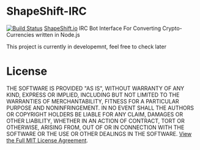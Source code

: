 # ShapeShift-IRC
[![Build Status](https://travis-ci.org/AlphaT3ch/ShapeShift-IRC.svg?branch=master)](https://travis-ci.org/AlphaT3ch/ShapeShift-IRC)
[ShapeShift.io](https://shapeshift.io/) IRC Bot Interface For Converting Crypto-Currencies written in Node.js

This project is currently in developemnt, feel free to check later

# License
THE SOFTWARE IS PROVIDED "AS IS", WITHOUT WARRANTY OF ANY KIND, EXPRESS OR
IMPLIED, INCLUDING BUT NOT LIMITED TO THE WARRANTIES OF MERCHANTABILITY,
FITNESS FOR A PARTICULAR PURPOSE AND NONINFRINGEMENT. IN NO EVENT SHALL THE
AUTHORS OR COPYRIGHT HOLDERS BE LIABLE FOR ANY CLAIM, DAMAGES OR OTHER
LIABILITY, WHETHER IN AN ACTION OF CONTRACT, TORT OR OTHERWISE, ARISING FROM,
OUT OF OR IN CONNECTION WITH THE SOFTWARE OR THE USE OR OTHER DEALINGS IN THE
SOFTWARE. [View the Full MIT License Agreement](https://github.com/AlphaT3ch/ShapeShift-IRC/blob/master/LICENSE).
